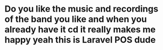 # Do you like the music and recordings of the band you like and when you already have it cd it really makes me happy yeah this is Laravel POS dude
